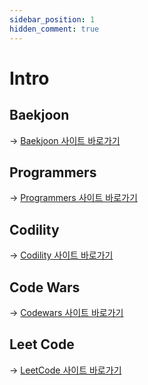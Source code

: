 ```yaml
---
sidebar_position: 1
hidden_comment: true
---
```


# Intro

## Baekjoon

→ [Baekjoon 사이트 바로가기](https://www.acmicpc.net/)

## Programmers

→ [Programmers 사이트 바로가기](https://programmers.co.kr)

## Codility

→ [Codility 사이트 바로가기](https://app.codility.com/programmers)

## Code Wars

→ [Codewars 사이트 바로가기](https://www.codewars.com)

## Leet Code

→ [LeetCode 사이트 바로가기](https://leetcode.com)
